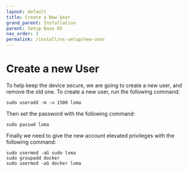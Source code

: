 ```yaml
---
layout: default
title: Create a New User
grand_parent: Installation
parent: Setup Base OS
nav_order: 3
permalink: /install/os-setup/new-user
---
```


# Create a new User

To help keep the device secure, we are going to create a new user, and remove the old one. To create a new user, run the following command:

```
sudo useradd -m -u 1500 lxma
```

Then set the password with the following command:

```
sudo passwd lxma
```

Finally we need to give the new account elevated privileges with the following command:

```
sudo usermod -aG sudo lxma
sudo groupadd docker
sudo usermod -aG docker lxma
```